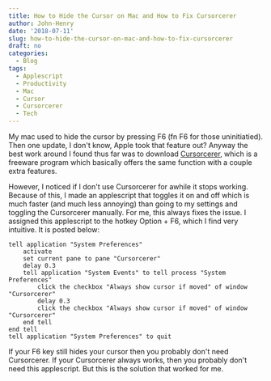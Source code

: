 ```yaml
---
title: How to Hide the Cursor on Mac and How to Fix Cursorcerer
author: John-Henry
date: '2018-07-11'
slug: how-to-hide-the-cursor-on-mac-and-how-to-fix-cursorcerer
draft: no
categories:
  - Blog
tags:
  - Applescript
  - Productivity
  - Mac
  - Cursor
  - Cursorcerer
  - Tech
---
```


My mac used to hide the cursor by pressing F6 (fn F6 for those uninitiatied). Then one update, I don't know, Apple took that feature out? Anyway the best work around I found thus far was to download [Cursorcerer](http://doomlaser.com/cursorcerer-hide-your-cursor-at-will/), which is a freeware program which basically offers the same function with a couple extra features. 

However, I noticed if I don't use Cursorcerer for awhile it stops working. Because of this, I made an applescript that toggles it on and off which is much faster (and much less annoying) than going to my settings and toggling the Cursorcerer manually. For me, this always fixes the issue. I assigned this applescript to the hotkey Option + F6, which I find very intuitive. It is posted below:


```
tell application "System Preferences"
	activate
	set current pane to pane "Cursorcerer"
	delay 0.3
	tell application "System Events" to tell process "System Preferences"
		click the checkbox "Always show cursor if moved" of window "Cursorcerer"
		delay 0.3
		click the checkbox "Always show cursor if moved" of window "Cursorcerer"
	end tell
end tell
tell application "System Preferences" to quit

```

If your  F6 key still hides your cursor then you probably don't need Cursorcerer. If your Cursorcerer always works, then you probably don't need this applescript. But this is the solution that worked for me.